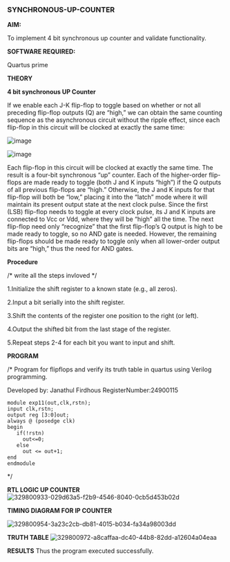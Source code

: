 ### SYNCHRONOUS-UP-COUNTER

**AIM:**

To implement 4 bit synchronous up counter and validate functionality.

**SOFTWARE REQUIRED:**

Quartus prime

**THEORY**

**4 bit synchronous UP Counter**

If we enable each J-K flip-flop to toggle based on whether or not all preceding flip-flop outputs (Q) are “high,” we can obtain the same counting sequence as the asynchronous circuit without the ripple effect, since each flip-flop in this circuit will be clocked at exactly the same time:

![image](https://github.com/naavaneetha/SYNCHRONOUS-UP-COUNTER/assets/154305477/d5db3fa0-e413-404c-b80e-b2f39d82e7e8)


![image](https://github.com/naavaneetha/SYNCHRONOUS-UP-COUNTER/assets/154305477/52cb61eb-d04b-442d-810c-31185a68410b)

Each flip-flop in this circuit will be clocked at exactly the same time.
The result is a four-bit synchronous “up” counter. Each of the higher-order flip-flops are made ready to toggle (both J and K inputs “high”) if the Q outputs of all previous flip-flops are “high.”
Otherwise, the J and K inputs for that flip-flop will both be “low,” placing it into the “latch” mode where it will maintain its present output state at the next clock pulse.
Since the first (LSB) flip-flop needs to toggle at every clock pulse, its J and K inputs are connected to Vcc or Vdd, where they will be “high” all the time.
The next flip-flop need only “recognize” that the first flip-flop’s Q output is high to be made ready to toggle, so no AND gate is needed.
However, the remaining flip-flops should be made ready to toggle only when all lower-order output bits are “high,” thus the need for AND gates.

**Procedure**

/* write all the steps invloved */

1.Initialize the shift register to a known state (e.g., all zeros).

2.Input a bit serially into the shift register.

3.Shift the contents of the register one position to the right (or left).

4.Output the shifted bit from the last stage of the register.

5.Repeat steps 2-4 for each bit you want to input and shift.

**PROGRAM**

/* Program for flipflops and verify its truth table in quartus using Verilog programming. 

Developed by: Janathul Firdhous RegisterNumber:24900115
```
module exp11(out,clk,rstn);
input clk,rstn;
output reg [3:0]out;
always @ (posedge clk)
begin
   if(!rstn)
     out<=0;
   else 
     out <= out+1;
end
endmodule

```

*/

**RTL LOGIC UP COUNTER**
![329800933-029d63a5-f2b9-4546-8040-0cb5d453b02d](https://github.com/user-attachments/assets/ebadf053-885c-4b78-b441-61433e11d0fc)


**TIMING DIAGRAM FOR IP COUNTER**

![329800954-3a23c2cb-db81-4015-b034-fa34a98003dd](https://github.com/user-attachments/assets/55a26177-322d-469c-8ffa-fdc200a76ff8)

**TRUTH TABLE**
![329800972-a8caffaa-dc40-44b8-82dd-a12604a04eaa](https://github.com/user-attachments/assets/646d1f76-47bd-4430-87eb-ba767ef34c91)


**RESULTS**
Thus the program executed successfully.

